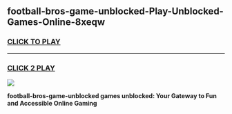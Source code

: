 
## football-bros-game-unblocked-Play-Unblocked-Games-Online-8xeqw
<h3>
<a href="https://premium76.site?title=football-bros-game-unblocked&ref=25A">CLICK TO PLAY</a></h3>
<hr>

<h3>
<a href="https://premium76.site?title=football-bros-game-unblocked&ref=25A">CLICK 2 PLAY</a>
  
</h3>

<a href="https://premium76.site?title=football-bros-game-unblocked&ref=25A"><img src="https://clearcache.store/games.png"></a>


**football-bros-game-unblocked games unblocked: Your Gateway to Fun and Accessible Online Gaming**
